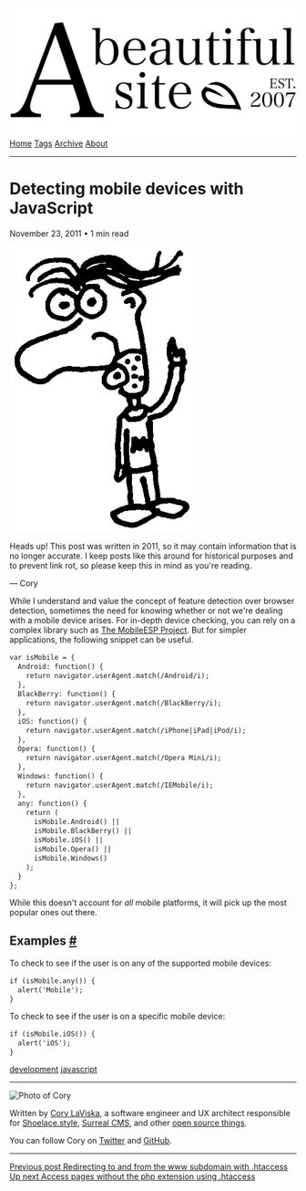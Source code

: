 <a href="../../index.html" class="header-link"><img src="../../images/logos/wordmark.svg" alt="A Beautiful Site" class="wordmark" /></a> <a href="../../index.html" class="nav-item">Home</a> <a href="../../tags/index.html" class="nav-item">Tags</a> <a href="../index.html" class="nav-item">Archive</a> <a href="../../about/index.html" class="nav-item">About</a>

------------------------------------------------------------------------

Detecting mobile devices with JavaScript
========================================

November 23, 2011 • 1 min read

![A drawing of a cartoon man pointing upwards](../../images/artwork/pointer.gif)

Heads up! This post was written in 2011, so it may contain information that is no longer accurate. I keep posts like this around for historical purposes and to prevent link rot, so please keep this in mind as you're reading.

— Cory

While I understand and value the concept of feature detection over browser detection, sometimes the need for knowing whether or not we're dealing with a mobile device arises. For in-depth device checking, you can rely on a complex library such as [The MobileESP Project](http://blog.mobileesp.com/). But for simpler applications, the following snippet can be useful.

    var isMobile = {
      Android: function() {
        return navigator.userAgent.match(/Android/i);
      },
      BlackBerry: function() {
        return navigator.userAgent.match(/BlackBerry/i);
      },
      iOS: function() {
        return navigator.userAgent.match(/iPhone|iPad|iPod/i);
      },
      Opera: function() {
        return navigator.userAgent.match(/Opera Mini/i);
      },
      Windows: function() {
        return navigator.userAgent.match(/IEMobile/i);
      },
      any: function() {
        return (
          isMobile.Android() ||
          isMobile.BlackBerry() ||
          isMobile.iOS() ||
          isMobile.Opera() ||
          isMobile.Windows()
        );
      }
    };

While this doesn't account for *all* mobile platforms, it will pick up the most popular ones out there.

Examples <a href="#examples" class="direct-link">#</a>
------------------------------------------------------

To check to see if the user is on any of the supported mobile devices:

    if (isMobile.any()) {
      alert('Mobile');
    }

To check to see if the user is on a specific mobile device:

    if (isMobile.iOS()) {
      alert('iOS');
    }

<a href="../../tags/development/index.html" class="post-tag">development</a> <a href="../../tags/javascript/index.html" class="post-tag">javascript</a>

------------------------------------------------------------------------

<img src="http://0.gravatar.com/avatar/bf1b3b95fd5b096a3592247c29667b33?s=512" alt="Photo of Cory" class="avatar avatar-small" />

Written by [Cory LaViska](../../index-4.html), a software engineer and UX architect responsible for [Shoelace.style](https://shoelace.style/), [Surreal CMS](https://www.surrealcms.com/), and other [open source things](https://github.com/claviska).

You can follow Cory on [Twitter](https://twitter.com/claviska) and [GitHub](https://github.com/claviska).

------------------------------------------------------------------------

<a href="../redirecting-to-and-from-the-www-subdomain-with-htaccess/index.html" class="post-nav-previous"><span class="small">Previous post</span> Redirecting to and from the www subdomain with .htaccess</a> <a href="../access-pages-without-the-php-extension-using-htaccess/index.html" class="post-nav-next"><span class="small">Up next</span> Access pages without the php extension using .htaccess</a>
